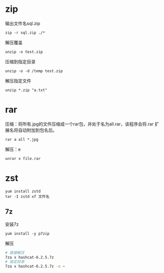 # zip

输出文件名sql.zip

```
zip -r sql.zip ./*
```

解压覆盖

```
unzip -o test.zip
```

压缩到指定目录

```
unzip -o -d /temp test.zip
```

解压指定文件

```
unzip *.zip "a.txt"
```

# rar

压缩：将所有.jpg的文件压缩成一个rar包，并处于名为all.rar，该程序会将.rar 扩展名将自动附加到包名后。

```
rar a all *.jpg
```

解压：e

```
unrar x file.rar
```

# zst

```
yum install zstd
tar -I zstd xf 文件名
```

## 7z

安装7z

```
yum install -y p7zip
```

解压

```bash
# 直接解压
7za x hashcat-6.2.5.7z
# 指定目录
7za x hashcat-6.2.5.7z -o ~
```



